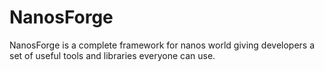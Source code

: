 # NanosForge
NanosForge is a complete framework for nanos world giving developers a set of useful tools and libraries everyone can use.
